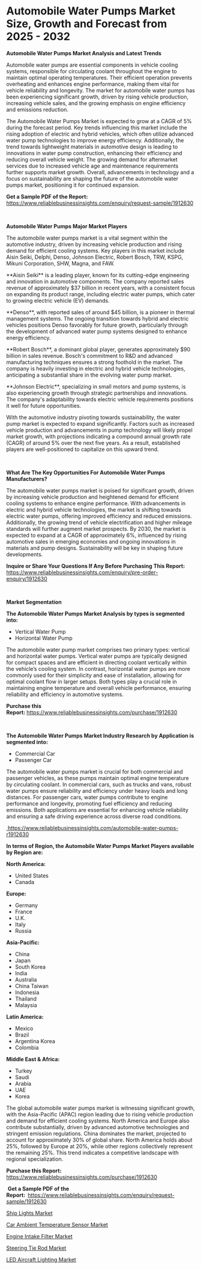 <p><h1>Automobile Water Pumps Market Size, Growth and Forecast from 2025 - 2032</h1></p><p><strong>Automobile Water Pumps Market Analysis and Latest Trends</strong></p>
<p><p>Automobile water pumps are essential components in vehicle cooling systems, responsible for circulating coolant throughout the engine to maintain optimal operating temperatures. Their efficient operation prevents overheating and enhances engine performance, making them vital for vehicle reliability and longevity. The market for automobile water pumps has been experiencing significant growth, driven by rising vehicle production, increasing vehicle sales, and the growing emphasis on engine efficiency and emissions reduction.</p><p>The Automobile Water Pumps Market is expected to grow at a CAGR of 5% during the forecast period. Key trends influencing this market include the rising adoption of electric and hybrid vehicles, which often utilize advanced water pump technologies to improve energy efficiency. Additionally, the trend towards lightweight materials in automotive design is leading to innovations in water pump construction, enhancing their efficiency and reducing overall vehicle weight. The growing demand for aftermarket services due to increased vehicle age and maintenance requirements further supports market growth. Overall, advancements in technology and a focus on sustainability are shaping the future of the automobile water pumps market, positioning it for continued expansion.</p></p>
<p><strong>Get a Sample PDF of the Report:&nbsp;</strong> <a href="https://www.reliablebusinessinsights.com/enquiry/request-sample/1912630?utm_campaign=1121&utm_medium=2&utm_source=Github&utm_content=ia&utm_term=30032025&utm_id=automobile-water-pumps">https://www.reliablebusinessinsights.com/enquiry/request-sample/1912630</a></p>
<p>&nbsp;</p>
<p><strong>Automobile Water Pumps Major Market Players</strong></p>
<p><p>The automobile water pumps market is a vital segment within the automotive industry, driven by increasing vehicle production and rising demand for efficient cooling systems. Key players in this market include Aisin Seiki, Delphi, Denso, Johnson Electric, Robert Bosch, TRW, KSPG, Mikuni Corporation, SHW, Magna, and FAW.</p><p>**Aisin Seiki** is a leading player, known for its cutting-edge engineering and innovation in automotive components. The company reported sales revenue of approximately $37 billion in recent years, with a consistent focus on expanding its product range, including electric water pumps, which cater to growing electric vehicle (EV) demands.</p><p>**Denso**, with reported sales of around $45 billion, is a pioneer in thermal management systems. The ongoing transition towards hybrid and electric vehicles positions Denso favorably for future growth, particularly through the development of advanced water pump systems designed to enhance energy efficiency.</p><p>**Robert Bosch**, a dominant global player, generates approximately $90 billion in sales revenue. Bosch's commitment to R&D and advanced manufacturing techniques ensures a strong foothold in the market. The company is heavily investing in electric and hybrid vehicle technologies, anticipating a substantial share in the evolving water pump market.</p><p>**Johnson Electric**, specializing in small motors and pump systems, is also experiencing growth through strategic partnerships and innovations. The company's adaptability towards electric vehicle requirements positions it well for future opportunities.</p><p>With the automotive industry pivoting towards sustainability, the water pump market is expected to expand significantly. Factors such as increased vehicle production and advancements in pump technology will likely propel market growth, with projections indicating a compound annual growth rate (CAGR) of around 5% over the next five years. As a result, established players are well-positioned to capitalize on this upward trend.</p></p>
<p>&nbsp;</p>
<p><strong>What Are The Key Opportunities For Automobile Water Pumps Manufacturers?</strong></p>
<p><p>The automobile water pumps market is poised for significant growth, driven by increasing vehicle production and heightened demand for efficient cooling systems to enhance engine performance. With advancements in electric and hybrid vehicle technologies, the market is shifting towards electric water pumps, offering improved efficiency and reduced emissions. Additionally, the growing trend of vehicle electrification and higher mileage standards will further augment market prospects. By 2030, the market is expected to expand at a CAGR of approximately 6%, influenced by rising automotive sales in emerging economies and ongoing innovations in materials and pump designs. Sustainability will be key in shaping future developments.</p></p>
<p><strong>Inquire or Share Your Questions If Any Before Purchasing This Report:</strong> <a href="https://www.reliablebusinessinsights.com/enquiry/pre-order-enquiry/1912630?utm_campaign=1121&utm_medium=2&utm_source=Github&utm_content=ia&utm_term=30032025&utm_id=automobile-water-pumps">https://www.reliablebusinessinsights.com/enquiry/pre-order-enquiry/1912630</a></p>
<p>&nbsp;</p>
<p><strong>Market Segmentation</strong></p>
<p><strong>The Automobile Water Pumps Market Analysis by types is segmented into:</strong></p>
<p><ul><li>Vertical Water Pump</li><li>Horizontal Water Pump</li></ul></p>
<p><p>The automobile water pump market comprises two primary types: vertical and horizontal water pumps. Vertical water pumps are typically designed for compact spaces and are efficient in directing coolant vertically within the vehicle’s cooling system. In contrast, horizontal water pumps are more commonly used for their simplicity and ease of installation, allowing for optimal coolant flow in larger setups. Both types play a crucial role in maintaining engine temperature and overall vehicle performance, ensuring reliability and efficiency in automotive systems.</p></p>
<p><strong>Purchase this Report:&nbsp;</strong><a href="https://www.reliablebusinessinsights.com/purchase/1912630?utm_campaign=1121&utm_medium=2&utm_source=Github&utm_content=ia&utm_term=30032025&utm_id=automobile-water-pumps">https://www.reliablebusinessinsights.com/purchase/1912630</a></p>
<p>&nbsp;</p>
<p><strong>The Automobile Water Pumps Market Industry Research by Application is segmented into:</strong></p>
<p><ul><li>Commercial Car</li><li>Passenger Car</li></ul></p>
<p><p>The automobile water pumps market is crucial for both commercial and passenger vehicles, as these pumps maintain optimal engine temperature by circulating coolant. In commercial cars, such as trucks and vans, robust water pumps ensure reliability and efficiency under heavy loads and long distances. For passenger cars, water pumps contribute to engine performance and longevity, promoting fuel efficiency and reducing emissions. Both applications are essential for enhancing vehicle reliability and ensuring a safe driving experience across diverse road conditions.</p></p>
<p><a href="https://www.reliablebusinessinsights.com/automobile-water-pumps-r1912630?utm_campaign=1121&utm_medium=2&utm_source=Github&utm_content=ia&utm_term=30032025&utm_id=automobile-water-pumps">&nbsp;https://www.reliablebusinessinsights.com/automobile-water-pumps-r1912630</a></p>
<p><strong>In terms of Region, the Automobile Water Pumps Market Players available by Region are:</strong></p>
<p>
    <p> <strong> North America: </strong>
        <ul>
            <li>United States</li>
            <li>Canada</li>
        </ul>
        </p> 
    <p> <strong> Europe: </strong>
        <ul>
            <li>Germany</li>
            <li>France</li>
            <li>U.K.</li>
            <li>Italy</li>
            <li>Russia</li>
        </ul>
        </p> 
    <p> <strong> Asia-Pacific: </strong>
        <ul>
            <li>China</li>
            <li>Japan</li>
            <li>South Korea</li>
            <li>India</li>
            <li>Australia</li>
            <li>China Taiwan</li>
            <li>Indonesia</li>
            <li>Thailand</li>
            <li>Malaysia</li>
        </ul>
        </p> 
    <p> <strong> Latin America: </strong>
        <ul>
            <li>Mexico</li>
            <li>Brazil</li>
            <li>Argentina Korea</li>
            <li>Colombia</li>
        </ul>
        </p> 
    <p> <strong> Middle East & Africa: </strong>
        <ul>
            <li>Turkey</li>
            <li>Saudi</li>
            <li>Arabia</li>
            <li>UAE</li>
            <li>Korea</li>
        </ul>
    </p>
    </p>
<p><p>The global automobile water pumps market is witnessing significant growth, with the Asia-Pacific (APAC) region leading due to rising vehicle production and demand for efficient cooling systems. North America and Europe also contribute substantially, driven by advanced automotive technologies and stringent emission regulations. China dominates the market, projected to account for approximately 30% of global share. North America holds about 25%, followed by Europe at 20%, while other regions collectively represent the remaining 25%. This trend indicates a competitive landscape with regional specialization.</p></p>
<p><strong>Purchase this Report: </strong><a href="https://www.reliablebusinessinsights.com/purchase/1912630?utm_campaign=1121&utm_medium=2&utm_source=Github&utm_content=ia&utm_term=30032025&utm_id=automobile-water-pumps">https://www.reliablebusinessinsights.com/purchase/1912630</a></p>
<p>&nbsp;<strong>Get a Sample PDF of the Report:&nbsp;&nbsp;</strong><a href="https://www.reliablebusinessinsights.com/enquiry/request-sample/1912630?utm_campaign=1121&utm_medium=2&utm_source=Github&utm_content=ia&utm_term=30032025&utm_id=automobile-water-pumps">https://www.reliablebusinessinsights.com/enquiry/request-sample/1912630</a></p>
<p><strong></strong></p>
<p><p><a href="https://github.com/khifzaba/Market-Research-Report-List-1/blob/main/ship-lights-market.md?utm_campaign=1121&utm_medium=2&utm_source=Github&utm_content=ia&utm_term=30032025&utm_id=automobile-water-pumps">Ship Lights Market</a></p><p><a href="https://github.com/amramcocosxa/Market-Research-Report-List-1/blob/main/car-ambient-temperature-sensor-market.md?utm_campaign=1121&utm_medium=2&utm_source=Github&utm_content=ia&utm_term=30032025&utm_id=automobile-water-pumps">Car Ambient Temperature Sensor Market</a></p><p><a href="https://github.com/nkomdaumis16/Market-Research-Report-List-1/blob/main/engine-intake-filter-market.md?utm_campaign=1121&utm_medium=2&utm_source=Github&utm_content=ia&utm_term=30032025&utm_id=automobile-water-pumps">Engine Intake Filter Market</a></p><p><a href="https://github.com/ioniafidian4/Market-Research-Report-List-1/blob/main/steering-tie-rod-market.md?utm_campaign=1121&utm_medium=2&utm_source=Github&utm_content=ia&utm_term=30032025&utm_id=automobile-water-pumps">Steering Tie Rod Market</a></p><p><a href="https://github.com/welfmimon/Market-Research-Report-List-1/blob/main/led-aircraft-lighting-market.md?utm_campaign=1121&utm_medium=2&utm_source=Github&utm_content=ia&utm_term=30032025&utm_id=automobile-water-pumps">LED Aircraft Lighting Market</a></p></p>